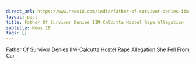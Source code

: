 ```yaml
---
direct_url: https://www.news18.com/india/father-of-survivor-denies-iim-calcutta-hostel-rape-allegation-she-fell-from-car-9436256.html
layout: post
title: Father Of Survivor Denies IIM-Calcutta Hostel Rape Allegation   She Fell From Car 
subtitle: News 18
tags: []
---
```


Father Of Survivor Denies IIM-Calcutta Hostel Rape Allegation   She Fell From Car 
